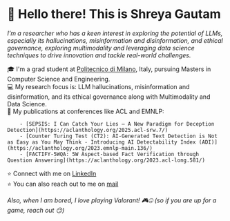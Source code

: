 # **👋 Hello there! This is Shreya Gautam**

_I’m a researcher who has a keen interest in exploring the potential of LLMs, especially its hallucinations, misinformation and disinformation, and ethical governance, exploring multimodality and leveraging data science techniques to drive innovation and tackle real-world challenges._

🎓 I'm a grad student at [Politecnico di Milano](https://www.polimi.it/), Italy, pursuing Masters in Computer Science and Engineering.  
💻 My research focus is: LLM hallucinations, misinformation and disinformation, and its ethical governance along with Multimodality and Data Science.  
📝 My publications at conferences like ACL and EMNLP: 

        - [SEPSIS: I Can Catch Your Lies – A New Paradigm for Deception Detection](https://aclanthology.org/2025.acl-srw.7/)
        - [Counter Turing Test (CT2): AI-Generated Text Detection is Not as Easy as You May Think - Introducing AI Detectability Index (ADI)](https://aclanthology.org/2023.emnlp-main.136/)  
        - [FACTIFY-5WQA: 5W Aspect-based Fact Verification through Question Answering](https://aclanthology.org/2023.acl-long.581/)
        
⭐ Connect with me on [LinkedIn](https://www.linkedin.com/in/shreyagautamm/)  
⭐ You can also reach out to me on [mail](mailto:gautamm.shreya@gmail.com)  

_Also, when I am bored, I love playing Valorant! 🎮🤐 (so if you are up for a game, reach out 😏)_
